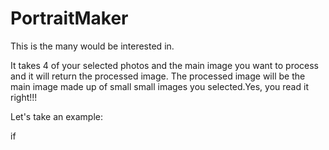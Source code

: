 # PortraitMaker
This is the many would be interested in.

It takes 4 of your selected photos and the main image you want to process and it will return the processed image.
The processed image will be the main image made up of small small images you selected.Yes, you read it right!!!


Let's take an example:

if 
